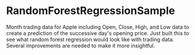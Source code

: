 # RandomForestRegressionSample
Month trading data for Apple including Open, Close, High, and Low data to create a prediction of the successive day's opening price. Just built this to see what random forest regression would look like with trading data. Several improvements are needed to make it more insightful.
